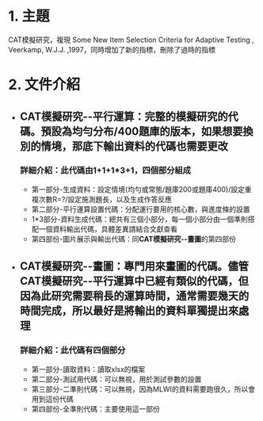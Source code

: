 # 1. 主題
CAT模擬研究，複現 Some New Item Selection Criteria for Adaptive Testing , Veerkamp, W.J.J. ,1997，同時增加了新的指標，刪除了過時的指標

# 2. 文件介紹
- ## **CAT模擬研究--平行運算**：完整的模擬研究的代碼。預設為均勻分布/400題庫的版本，如果想要換別的情境，那底下輸出資料的代碼也需要更改
  ### **詳細介紹**：此代碼由1+1+1*3+1，四個部分組成
  - 第一部分-生成資料：設定情境(均勻或常態/題庫200或題庫400)/設定重複次數R=?/設定施測題長，以及生成作答反應
  - 第二部分-平行運算設置代碼：分配運行要用的核心數，與進度條的設置
  - 1*3部分-資料生成代碼：總共有三個小部分，每一個小部分由一個準則搭配一個資料輸出代碼，具體差異請結合文獻查看
  - 第四部份-圖片展示與輸出代碼：同**CAT模擬研究--畫圖**的第四部份

- ## **CAT模擬研究--畫圖**：專門用來畫圖的代碼。儘管**CAT模擬研究--平行運算**中已經有類似的代碼，但因為此研究需要稍長的運算時間，通常需要幾天的時間完成，所以最好是將輸出的資料單獨提出來處理
  ### **詳細介紹**：此代碼有四個部分
  - 第一部分-讀取資料：讀取xlsx的檔案
  - 第二部分-測試用代碼：可以無視，用於測試參數的設置
  - 第三部分-二準則代碼：可以無視，因為MLWI的資料需要跑很久，所以會用到這份代碼
  - 第四部份-全準則代碼：主要使用這一部份
